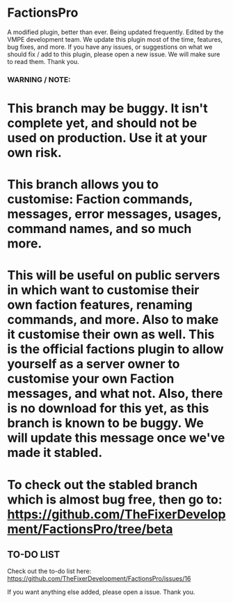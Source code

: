 # FactionsPro

A modified plugin, better than ever. Being updated frequently. Edited by the VMPE development team. We update this plugin most of the time, features, bug fixes, and more. If you have any issues, or suggestions on what we should fix / add to this plugin, please open a new issue. We will make sure to read them. Thank you.

### WARNING / NOTE:
# This branch may be buggy. It isn't complete yet, and should not be used on production. Use it at your own risk.
# This branch allows you to customise: Faction commands, messages, error messages, usages, command names, and so much more.
# This will be useful on public servers in which want to customise their own faction features, renaming commands, and more. Also to make it customise their own as well. This is the official factions plugin to allow yourself as a server owner to customise your own Faction messages, and what not. Also, there is no download for this yet, as this branch is known to be buggy. We will update this message once we've made it stabled.

# To check out the stabled branch which is almost bug free, then go to: https://github.com/TheFixerDevelopment/FactionsPro/tree/beta

## TO-DO LIST
Check out the to-do list here:
https://github.com/TheFixerDevelopment/FactionsPro/issues/16

If you want anything else added, please open a issue. Thank you.
